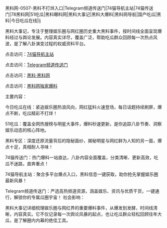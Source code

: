 #
黑料网-0507-黑料不打烊入口|Telegram频道传送门|74猫导航主站|74猫传送门|78黑料网|51吃瓜|黑料曝料网|黑料大事记|黑料大爆料|黑料网导航|国产吃瓜|黑料|今日吃瓜在线|lj

黑料大事记，专注于整理娱乐圈与网红圈历史重大黑料事件，按时间线全面呈现爆料经过与舆论发展。内容真实详尽，覆盖广泛，帮助吃瓜群众回顾每一次热点风波，是了解八卦演变过程的权威资料平台。


点击访问：<a href="https://74mao.com/">74猫导航主站</a>

点击访问：<a href="https://74mao.com/">Telegram频道传送门</a>

点击访问：<a href="https://qfwfg.pages.dev/">黑料·黑料网</a>

点击访问：<a href="https://gdas.pages.dev/">黑料网独家爆料</a>

主要内容：

今日吃瓜在线：紧追娱乐圈热浪风向，网红猛料火速登场，每日话题持续刷屏，爆点不断，吃瓜精彩不打烊！

51吃瓜：覆盖全网热搜榜与明星大事件，爆料秒速更新，是你追踪八卦节奏、洞察娱乐动态的核心阵地。

黑料专区：深度还原流量背后的隐秘面纱，揭秘明星与网红鲜为人知的另一面，爆点十足，真相耐人寻味！

74猫传送门：热门爆料一站直达，八卦内容全面覆盖，分类清晰、更新高效，吃瓜不迷路，直奔重点！

74猫导航主站：聚合多平台爆点入口，黑料信息一键获取，助你抢先掌握娱乐圈最新风暴！

Telegram频道传送门：严选高热频道资源，涵盖娱乐、资讯与优质干货，一键通行，解锁你的专属瓜圈宇宙！
社会影响：

黑料大事记详细梳理娱乐圈与网红界的重要爆料事件，从爆发到发酵，时间线清晰，内容真实。它不仅记录每一次舆论风暴的起点，也让吃瓜群众轻松回顾往年大瓜，是了解圈内内幕的绝佳工具。

<span style="display:none;">[Canonical link](https://github.com/vvbb0705/2115 ）</span>
